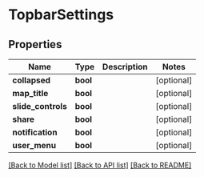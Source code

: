 # TopbarSettings

## Properties
Name | Type | Description | Notes
------------ | ------------- | ------------- | -------------
**collapsed** | **bool** |  | [optional] 
**map_title** | **bool** |  | [optional] 
**slide_controls** | **bool** |  | [optional] 
**share** | **bool** |  | [optional] 
**notification** | **bool** |  | [optional] 
**user_menu** | **bool** |  | [optional] 

[[Back to Model list]](../README.md#documentation-for-models) [[Back to API list]](../README.md#documentation-for-api-endpoints) [[Back to README]](../README.md)

